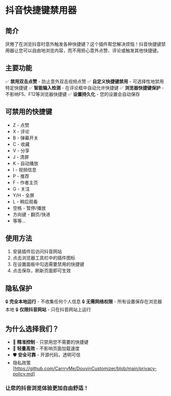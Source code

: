 # 抖音快捷键禁用器

## 简介
厌倦了在浏览抖音时意外触发各种快捷键？这个插件帮您解决烦恼！抖音快捷键禁用器让您可以自由地浏览内容，而不用担心意外点赞、评论或触发其他快捷键。

## 主要功能
✅ **禁用双击点赞** - 防止意外双击视频点赞
✅ **自定义快捷键禁用** - 可选择性地禁用特定快捷键
✅ **智能输入检测** - 在评论框中自动允许快捷键
✅ **浏览器快捷键保护** - 不影响F5、F12等浏览器快捷键
✅ **设置持久化** - 您的设置会自动保存

## 可禁用的快捷键
- Z - 点赞
- X - 评论  
- B - 弹幕开关
- C - 收藏
- V - 分享
- J - 清屏
- K - 自动播放
- I - 视频信息
- P - 推荐
- F - 作者主页
- G - 关注
- Y/H - 全屏
- L - 稍后观看
- 空格 - 暂停/播放
- 方向键 - 翻页/快进
- 等等...

## 使用方法
1. 安装插件后访问抖音网站
2. 点击浏览器工具栏中的插件图标
3. 在设置面板中勾选需要禁用的快捷键
4. 点击保存，刷新页面即可生效

## 隐私保护
🔒 **完全本地运行** - 不收集任何个人信息
🔒 **无需网络权限** - 所有设置保存在浏览器本地
🔒 **仅限抖音网站** - 只在抖音网站上运行

## 为什么选择我们？
- 🎯 **精准控制** - 只禁用您不需要的快捷键
- 🚀 **轻量高效** - 不影响页面加载速度
- 🛡️ **安全可靠** - 开源代码，透明可信
-  隐私政策[https://github.com/CarrryMe/DouyinCustomizer/blob/main/privacy-policy.md]

### 让您的抖音浏览体验更加自由舒适！



